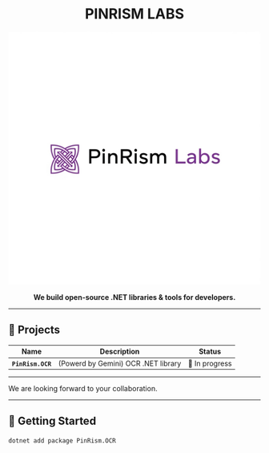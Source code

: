 <div align="center">

#  PINRISM LABS

<img src="https://github.com/PINRISM-Labs/.github/blob/main/profile/unnamed.png" width="600" alt="Pinrism Labs Banner" />

**We build open-source .NET libraries & tools for developers.**

</div>

---

## 🔧 Projects

| Name | Description | Status |
|------|-------------|--------|
| **`PinRism.OCR`** |(Powerd by Gemini) OCR .NET library | 🚧 In progress |


---



We are looking forward to your collaboration.

---

## 🚀 Getting Started

```bash
dotnet add package PinRism.OCR

